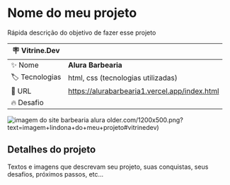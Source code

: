 # Nome do meu projeto

Rápida descrição do objetivo de fazer esse projeto

| :placard: Vitrine.Dev |     |
| -------------  | --- |
| :sparkles: Nome        | **Alura Barbearia**
| :label: Tecnologias | html, css (tecnologias utilizadas)
| :rocket: URL         | https://alurabarbearia1.vercel.app/index.html
| :fire: Desafio     | 

<!-- Inserir imagem com a #vitrinedev ao final do link -->
![imagem do site barbearia alura](https://user-images.githubusercontent.com/94912867/206881075-081634ff-f0a9-49e9-85e9-3aad8ed89d47.png)
older.com/1200x500.png?text=imagem+lindona+do+meu+projeto#vitrinedev)

## Detalhes do projeto

Textos e imagens que descrevam seu projeto, suas conquistas, seus desafios, próximos passos, etc...
